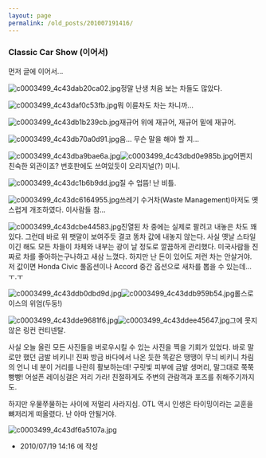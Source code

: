 ```yaml
---
layout: page
permalink: /old_posts/201007191416/
---
```


### Classic Car Show (이어서)

먼저 글에 이어서...


![c0003499_4c43dab20ca02.jpg](201007191416/c0003499_4c43dab20ca02.jpg)정말 난생 처음 보는 차들도 많았다.


![c0003499_4c43daf0c53fb.jpg](201007191416/c0003499_4c43daf0c53fb.jpg)뭐 이륜차도 차는 차니까...


![c0003499_4c43db1b239cb.jpg](201007191416/c0003499_4c43db1b239cb.jpg)재규어 위에 재규어, 재규어 밑에 재규어.


![c0003499_4c43db70a0d91.jpg](201007191416/c0003499_4c43db70a0d91.jpg)음... 무슨 말을 해야 할 지...


![c0003499_4c43dba9bae6a.jpg](201007191416/c0003499_4c43dba9bae6a.jpg)![c0003499_4c43dbd0e985b.jpg](201007191416/c0003499_4c43dbd0e985b.jpg)어쩐지 친숙한 외관이죠? 번호판에도 쓰여있듯이 오리지널(?) 미니.


![c0003499_4c43dc1b6b9dd.jpg](201007191416/c0003499_4c43dc1b6b9dd.jpg)질 수 업뜸! 난 비틀.


![c0003499_4c43dc6164955.jpg](201007191416/c0003499_4c43dc6164955.jpg)쓰레기 수거차(Waste Management)마저도 옛스럽게 개조하였다. 이사람들 참...


![c0003499_4c43dcbe44583.jpg](201007191416/c0003499_4c43dcbe44583.jpg)진열된 차 중에는 실제로 팔려고 내놓은 차도 꽤 있다. 그런데 바로 위 팻말이 보여주듯 결코 똥차 값에 내놓지 않는다. 사실 옛날 스타일이긴 해도 모든 차들이 차체와 내부는 광이 날 정도로 깔끔하게 관리했다. 미국사람들 진짜로 차를 좋아하는구나하고 새삼 느꼈다. 하지만 난 돈이 있어도 저런 차는 안살거야. 저 값이면 Honda Civic 풀옵션이나 Accord 중간 옵션으로 새차를 뽑을 수 있는데... ㅜ.ㅜ


![c0003499_4c43ddb0dbd9d.jpg](201007191416/c0003499_4c43ddb0dbd9d.jpg)![c0003499_4c43ddb959b54.jpg](201007191416/c0003499_4c43ddb959b54.jpg)롤스로이스의 위엄(두둥!)


![c0003499_4c43dde9681f6.jpg](201007191416/c0003499_4c43dde9681f6.jpg)![c0003499_4c43ddee45647.jpg](201007191416/c0003499_4c43ddee45647.jpg)그에 못지 않은 링컨 컨티넨탈.


사실 오늘 올린 모든 사진들을 버로우시킬 수 있는 사진을 찍을 기회가 있었다. 바로 말로만 했던 금발 비키니! 진짜 방금 바다에서 나온 듯한 똑같은 땡땡이 무늬 비키니 차림의 언니 네 분이 거리를 나란히 활보하는데! 구릿빛 피부에 금발 생머리, 말그대로 쭉쭉빵빵! 어설픈 레이싱걸은 저리 가라! 친절하게도 주변의 관람객과 포즈를 취해주기까지도.

하지만 우물쭈물하는 사이에 저멀리 사라지심. OTL
역시 인생은 타이밍이라는 교훈을 뼈저리게 떠올렸다. 난 아마 안될거야.


![c0003499_4c43df6a5107a.jpg](201007191416/c0003499_4c43df6a5107a.jpg)




- 2010/07/19 14:16 에 작성